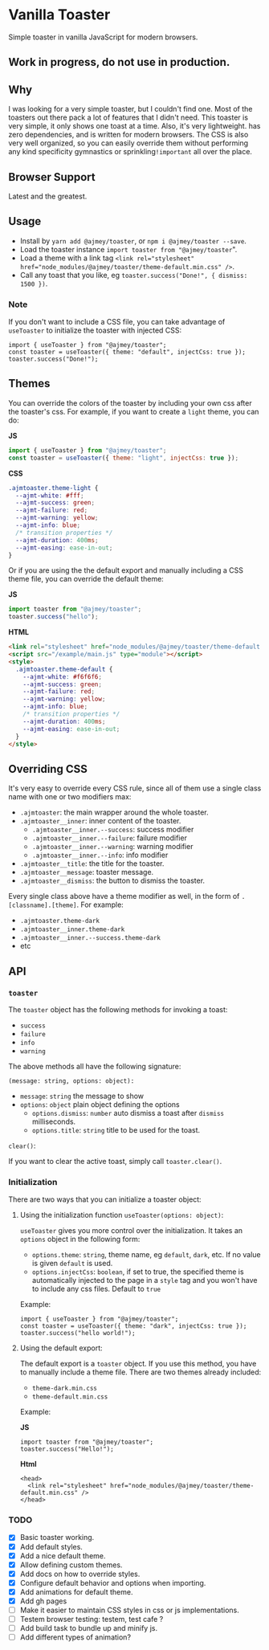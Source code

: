 # Vanilla Toaster

Simple toaster in vanilla JavaScript for modern browsers.

## Work in progress, do not use in production.

## Why

I was looking for a very simple toaster, but I couldn't find one. Most of the toasters out there pack a lot of features that I didn't need. This toaster is very simple, it only shows one toast at a time. Also, it's very lightweight. has zero dependencies, and is written for modern browsers. The CSS is also very well organized, so you can easily override them without performing any kind specificity gymnastics or sprinkling`!important` all over the place.

## Browser Support

Latest and the greatest.

## Usage

- Install by `yarn add @ajmey/toaster`, or `npm i @ajmey/toaster --save`.
- Load the toaster instance `import toaster from "@ajmey/toaster`".
- Load a theme with a link tag `<link rel="stylesheet" href="node_modules/@ajmey/toaster/theme-default.min.css" />`.
- Call any toast that you like, eg `toaster.success("Done!", { dismiss: 1500 })`.

### Note

If you don't want to include a CSS file, you can take advantage of `useToaster` to initialize the toaster with injected CSS:

```
import { useToaster } from "@ajmey/toaster";
const toaster = useToaster({ theme: "default", injectCss: true });
toaster.success("Done!");
```

## Themes

You can override the colors of the toaster by including your own css after the toaster's css. For example, if you want to create a `light` theme, you can do:

**JS**
```js
import { useToaster } from "@ajmey/toaster";
const toaster = useToaster({ theme: "light", injectCss: true });
```

**CSS**

```css
.ajmtoaster.theme-light {
  --ajmt-white: #fff;
  --ajmt-success: green;
  --ajmt-failure: red;
  --ajmt-warning: yellow;
  --ajmt-info: blue;
  /* transition properties */
  --ajmt-duration: 400ms;
  --ajmt-easing: ease-in-out;
}
```

Or if you are using the the default export and manually including a CSS theme file, you can override the default theme:

**JS**

```js
import toaster from "@ajmey/toaster";
toaster.success("hello");
```

**HTML**

```html
<link rel="stylesheet" href="node_modules/@ajmey/toaster/theme-default.min.css" />
<script src="/example/main.js" type="module"></script>
<style>
  .ajmtoaster.theme-default {
    --ajmt-white: #f6f6f6;
    --ajmt-success: green;
    --ajmt-failure: red;
    --ajmt-warning: yellow;
    --ajmt-info: blue;
    /* transition properties */
    --ajmt-duration: 400ms;
    --ajmt-easing: ease-in-out;
  }
</style>
```

## Overriding CSS

It's very easy to override every CSS rule, since all of them use a single class name with one or two modifiers max:

- `.ajmtoaster`: the main wrapper around the whole toaster.
- `.ajmtoaster__inner`: inner content of the toaster.
    - `.ajmtoaster__inner.--success`: success modifier
    - `.ajmtoaster__inner.--failure`: failure modifier
    - `.ajmtoaster__inner.--warning`: warning modifier
    - `.ajmtoaster__inner.--info`: info modifier
- `.ajmtoaster__title`: the title for the toaster.
- `.ajmtoaster__message`: toaster message.
-  `.ajmtoaster__dismiss`: the button to dismiss the toaster.

Every single class above have a theme modifier as well, in the form of `.[classname].[theme]`. For example:

- `.ajmtoaster.theme-dark`
- `.ajmtoaster__inner.theme-dark`
- `.ajmtoaster__inner.--success.theme-dark`
- etc


## API

### `toaster`

The `toaster` object has the following methods for invoking a toast:

- `success`
- `failure`
- `info`
- `warning`

The above methods all have the following signature:

`(message: string, options: object):`

- `message`: `string` the message to show
- `options`: `object` plain object defining the options
    - `options.dismiss`: `number` auto dismiss a toast after `dismiss` milliseconds.
    - `options.title`: `string` title to be used for the toast.

`clear()`:

If you want to clear the active toast, simply call `toaster.clear()`.

### Initialization

There are two ways that you can initialize a toaster object:

1. Using the initialization function `useToaster(options: object)`:

    `useToaster` gives you more control over the initialization. It takes an `options` object in the following form:

    - `options.theme`: `string`, theme name, eg `default`, `dark`, etc. If no value is given `default` is used.
    - `options.injectCss`: `boolean`, if set to true, the specified theme is automatically injected to the page in a `style` tag and you won't have to include any css files. Default to `true`

    Example:

    ```
    import { useToaster } from "@ajmey/toaster";
    const toaster = useToaster({ theme: "dark", injectCss: true });
    toaster.success("hello world!");
    ```


2. Using the default export:

    The default export is a `toaster` object. If you use this method, you have to manually include a theme file. There are two themes already included:

    - `theme-dark.min.css`
    - `theme-default.min.css`

    Example:

    **JS**

    ```
    import toaster from "@ajmey/toaster";
    toaster.success("Hello!");
    ```

    **Html**

    ```
    <head>
      <link rel="stylesheet" href="node_modules/@ajmey/toaster/theme-default.min.css" />
    </head>
    ```

### TODO

- [x] Basic toaster working.
- [x] Add default styles.
- [x] Add a nice default theme.
- [x] Allow defining custom themes.
- [x] Add docs on how to override styles.
- [x] Configure default behavior and options when importing.
- [x] Add animations for default theme.
- [x] Add gh pages
- [ ] Make it easier to maintain CSS styles in css or js implementations.
- [ ] Testem browser testing: testem, test cafe ?
- [ ] Add build task to bundle up and minify js.
- [ ] Add different types of animation?
